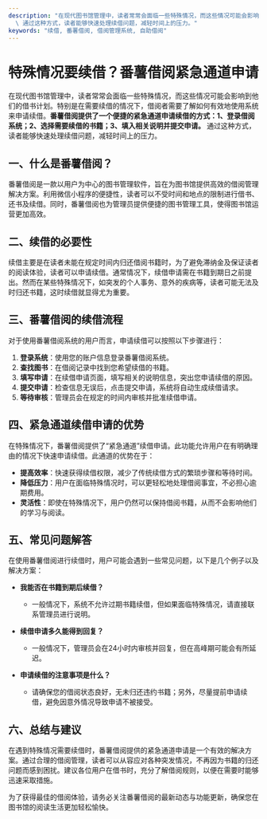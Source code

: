 ```yaml
---
description: "在现代图书馆管理中，读者常常会面临一些特殊情况，而这些情况可能会影响到他们的借书计划。特别是在需要续借的情况下，借阅者需要了解如何有效地使用系统来申请续借。**番薯借阅提供了一个便捷的紧急通道申请续借的方式：1、登录借阅系统；2、选择需要续借的书籍；3、填入相关说明并提交申请。**\
  \ 通过这种方式，读者能够快速处理续借问题，减轻时间上的压力。"
keywords: "续借, 番薯借阅, 借阅管理系统, 自助借阅"
---
```

# 特殊情况要续借？番薯借阅紧急通道申请

在现代图书馆管理中，读者常常会面临一些特殊情况，而这些情况可能会影响到他们的借书计划。特别是在需要续借的情况下，借阅者需要了解如何有效地使用系统来申请续借。**番薯借阅提供了一个便捷的紧急通道申请续借的方式：1、登录借阅系统；2、选择需要续借的书籍；3、填入相关说明并提交申请。** 通过这种方式，读者能够快速处理续借问题，减轻时间上的压力。

## **一、什么是番薯借阅？**

番薯借阅是一款以用户为中心的图书管理软件，旨在为图书馆提供高效的借阅管理解决方案。利用微信小程序的便捷性，读者可以不受时间和地点的限制进行借书、还书及续借。同时，番薯借阅也为管理员提供便捷的图书管理工具，使得图书馆运营更加高效。

## **二、续借的必要性**

续借主要是在读者未能在规定时间内归还借阅书籍时，为了避免滞纳金及保证读者的阅读体验，读者可以申请续借。通常情况下，续借申请需在书籍到期日之前提出。然而在某些特殊情况下，如突发的个人事务、意外的疾病等，读者可能无法及时归还书籍，这时续借就显得尤为重要。

## **三、番薯借阅的续借流程**

对于使用番薯借阅系统的用户而言，申请续借可以按照以下步骤进行：

1. **登录系统**：使用您的账户信息登录番薯借阅系统。
2. **查找图书**：在借阅记录中找到您希望续借的书籍。
3. **填写申请**：在续借申请页面，填写相关的说明信息，突出您申请续借的原因。
4. **提交申请**：检查信息无误后，点击提交申请，系统将自动生成续借请求。
5. **等待审核**：管理员会在规定的时间内审核并批准续借申请。

## **四、紧急通道续借申请的优势**

在特殊情况下，番薯借阅提供了“紧急通道”续借申请。此功能允许用户在有明确理由的情况下快速申请续借。此通道的优势在于：

- **提高效率**：快速获得续借权限，减少了传统续借方式的繁琐步骤和等待时间。
- **降低压力**：用户在面临特殊情况时，可以更轻松地处理借阅事宜，不必担心逾期费用。
- **灵活性**：即使在特殊情况下，用户仍然可以保持借阅书籍，从而不会影响他们的学习与阅读。

## **五、常见问题解答**

在使用番薯借阅进行续借时，用户可能会遇到一些常见问题，以下是几个例子以及解决方案：

- **我能否在书籍到期后续借？**
  - 一般情况下，系统不允许过期书籍续借，但如果面临特殊情况，请直接联系管理员进行说明。

- **续借申请多久能得到回复？**
  - 一般情况下，管理员会在24小时内审核并回复，但在高峰期可能会有所延迟。

- **申请续借的注意事项是什么？**
  - 请确保您的借阅状态良好，无未归还违约书籍；另外，尽量提前申请续借，避免因意外情况导致申请不被接受。

## **六、总结与建议**

在遇到特殊情况需要续借时，番薯借阅提供的紧急通道申请是一个有效的解决方案。通过合理的借阅管理，读者可以从容应对各种突发情况，不再因为书籍的归还问题而感到困扰。建议各位用户在借书时，充分了解借阅规则，以便在需要时能够迅速采取措施。

为了获得最佳的借阅体验，请务必关注番薯借阅的最新动态与功能更新，确保您在图书馆的阅读生活更加轻松愉快。
